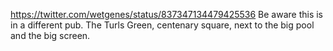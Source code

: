 https://twitter.com/wetgenes/status/837347134479425536 Be aware this is in a different pub. The Turls Green, centenary square, next to the big pool and the big screen.